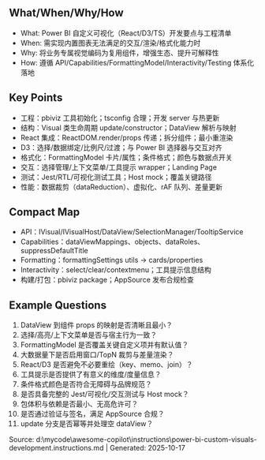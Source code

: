 ## What/When/Why/How
- What: Power BI 自定义可视化（React/D3/TS）开发要点与工程清单
- When: 需实现内置图表无法满足的交互/渲染/格式化能力时
- Why: 将业务专属视觉编码为复用组件，增强生态、提升可解释性
- How: 遵循 API/Capabilities/FormattingModel/Interactivity/Testing 体系化落地

## Key Points
- 工程：pbiviz 工具初始化；tsconfig 合理；开发 server 与热更新
- 结构：Visual 类生命周期 update/constructor；DataView 解析与映射
- React 集成：ReactDOM.render/props 传递；拆分组件；最小重渲染
- D3：选择/数据绑定/比例尺/过渡；与 Power BI 选择器与交互对齐
- 格式化：FormattingModel 卡片/属性；条件格式；颜色与数据点开关
- 交互：选择管理/上下文菜单/工具提示 wrapper；Landing Page
- 测试：Jest/RTL/可视化测试工具；Host mock；覆盖关键路径
- 性能：数据裁剪（dataReduction）、虚拟化、rAF 队列、差量更新

## Compact Map
- API：IVisual/IVisualHost/DataView/SelectionManager/TooltipService
- Capabilities：dataViewMappings、objects、dataRoles、suppressDefaultTitle
- Formatting：formattingSettings utils -> cards/properties
- Interactivity：select/clear/contextmenu；工具提示信息结构
- 构建/打包：pbiviz package；AppSource 发布合规检查

## Example Questions
1) DataView 到组件 props 的映射是否清晰且最小？
2) 选择/高亮/上下文菜单是否与宿主行为一致？
3) FormattingModel 是否覆盖关键自定义项并有默认值？
4) 大数据量下是否启用窗口/TopN 裁剪与差量渲染？
5) React/D3 是否避免不必要重绘（key、memo、join）？
6) 工具提示是否提供了有意义的维度/度量信息？
7) 条件格式颜色是否符合无障碍与品牌规范？
8) 是否具备完整的 Jest/可视化/交互测试与 Host mock？
9) 包体积与依赖是否最小、无高危许可？
10) 是否通过验证与签名，满足 AppSource 合规？
11) update 分支是否幂等并处理空 dataView？

Source: d:\mycode\awesome-copilot\instructions\power-bi-custom-visuals-development.instructions.md | Generated: 2025-10-17
